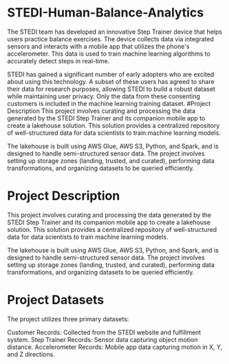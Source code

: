 # STEDI-Human-Balance-Analytics

The STEDI team has developed an innovative Step Trainer device that helps users practice balance exercises. The device collects data via integrated sensors and interacts with a mobile app that utilizes the phone's accelerometer. This data is used to train machine learning algorithms to accurately detect steps in real-time.

STEDI has gained a significant number of early adopters who are excited about using this technology. A subset of these users has agreed to share their data for research purposes, allowing STEDI to build a robust dataset while maintaining user privacy. Only the data from these consenting customers is included in the machine learning training dataset.
#Project Description
This project involves curating and processing the data generated by the STEDI Step Trainer and its companion mobile app to create a lakehouse solution. This solution provides a centralized repository of well-structured data for data scientists to train machine learning models.

The lakehouse is built using AWS Glue, AWS S3, Python, and Spark, and is designed to handle semi-structured sensor data. The project involves setting up storage zones (landing, trusted, and curated), performing data transformations, and organizing datasets to be queried efficiently.
# Project Description
This project involves curating and processing the data generated by the STEDI Step Trainer and its companion mobile app to create a lakehouse solution. This solution provides a centralized repository of well-structured data for data scientists to train machine learning models.

The lakehouse is built using AWS Glue, AWS S3, Python, and Spark, and is designed to handle semi-structured sensor data. The project involves setting up storage zones (landing, trusted, and curated), performing data transformations, and organizing datasets to be queried efficiently.

# Project Datasets
The project utilizes three primary datasets:

Customer Records: Collected from the STEDI website and fulfillment system.
Step Trainer Records: Sensor data capturing object motion distance.
Accelerometer Records: Mobile app data capturing motion in X, Y, and Z directions.
